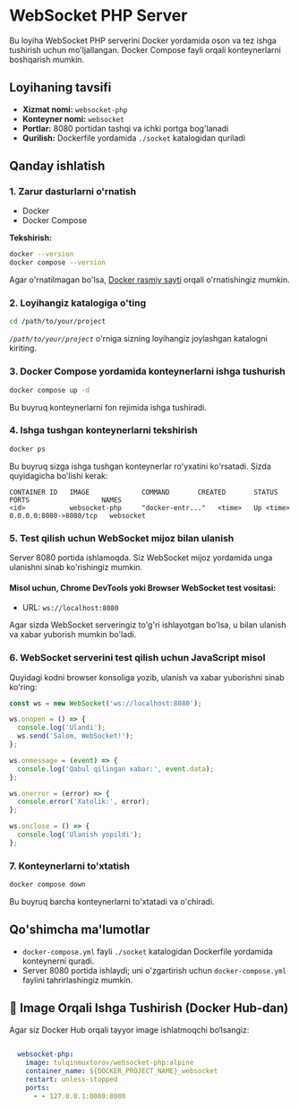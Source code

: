 # WebSocket PHP Server

Bu loyiha WebSocket PHP serverini Docker yordamida oson va tez ishga tushirish uchun mo'ljallangan. Docker Compose fayli orqali konteynerlarni boshqarish mumkin.

## Loyihaning tavsifi

- **Xizmat nomi:** `websocket-php`
- **Konteyner nomi:** `websocket`
- **Portlar:** 8080 portidan tashqi va ichki portga bog'lanadi
- **Qurilish:** Dockerfile yordamida `./socket` katalogidan quriladi

## Qanday ishlatish

### 1. Zarur dasturlarni o'rnatish

- Docker
- Docker Compose

**Tekshirish:**

```bash
docker --version
docker compose --version
```

Agar o'rnatilmagan bo'lsa, [Docker rasmiy sayti](https://docs.docker.com/get-docker/) orqali o'rnatishingiz mumkin.

### 2. Loyihangiz katalogiga o'ting

```bash
cd /path/to/your/project
```

*`/path/to/your/project`* o'rniga sizning loyihangiz joylashgan katalogni kiriting.

### 3. Docker Compose yordamida konteynerlarni ishga tushurish

```bash
docker compose up -d
```

Bu buyruq konteynerlarni fon rejimida ishga tushiradi.

### 4. Ishga tushgan konteynerlarni tekshirish

```bash
docker ps
```

Bu buyruq sizga ishga tushgan konteynerlar ro'yxatini ko'rsatadi. Sizda quyidagicha bo'lishi kerak:

```
CONTAINER ID   IMAGE             COMMAND       CREATED       STATUS       PORTS                  NAMES
<id>           websocket-php     "docker-entr..."   <time>   Up <time>   0.0.0.0:8080->8080/tcp   websocket
```

### 5. Test qilish uchun WebSocket mijoz bilan ulanish

Server 8080 portida ishlamoqda. Siz WebSocket mijoz yordamida unga ulanishni sinab ko'rishingiz mumkin.

#### Misol uchun, Chrome DevTools yoki Browser WebSocket test vositasi:

- URL: `ws://localhost:8080`

Agar sizda WebSocket serveringiz to'g'ri ishlayotgan bo'lsa, u bilan ulanish va xabar yuborish mumkin bo'ladi.

### 6. WebSocket serverini test qilish uchun JavaScript misol

Quyidagi kodni browser konsoliga yozib, ulanish va xabar yuborishni sinab ko'ring:

```js
const ws = new WebSocket('ws://localhost:8080');

ws.onopen = () => {
  console.log('Ulandi');
  ws.send('Salom, WebSocket!');
};

ws.onmessage = (event) => {
  console.log('Qabul qilingan xabar:', event.data);
};

ws.onerror = (error) => {
  console.error('Xatolik:', error);
};

ws.onclose = () => {
  console.log('Ulanish yopildi');
};
```

### 7. Konteynerlarni to'xtatish

```bash
docker compose down
```

Bu buyruq barcha konteynerlarni to'xtatadi va o'chiradi.

## Qo'shimcha ma'lumotlar

- `docker-compose.yml` fayli `./socket` katalogidan Dockerfile yordamida konteynerni quradi.
- Server 8080 portida ishlaydi; uni o'zgartirish uchun `docker-compose.yml` faylini tahrirlashingiz mumkin.

## 📌 Image Orqali Ishga Tushirish (Docker Hub-dan)

Agar siz Docker Hub orqali tayyor image ishlatmoqchi bo‘lsangiz:

```yaml
   
  websocket-php:
    image: tulqinmuxtorov/websocket-php:alpine
    container_name: ${DOCKER_PROJECT_NAME}_websocket
    restart: unless-stopped
    ports:
      - - 127.0.0.1:8080:8080
```     
